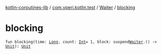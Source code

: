 [kotlin-coroutines-lib](../../index.md) / [com.vperi.kotlin.test](../index.md) / [Waiter](index.md) / [blocking](./blocking.md)

# blocking

`fun blocking(time: `[`Long`](https://kotlinlang.org/api/latest/jvm/stdlib/kotlin/-long/index.html)`, count: `[`Int`](https://kotlinlang.org/api/latest/jvm/stdlib/kotlin/-int/index.html)` = 1, block: suspend `[`Waiter`](index.md)`.() -> `[`Unit`](https://kotlinlang.org/api/latest/jvm/stdlib/kotlin/-unit/index.html)`): `[`Unit`](https://kotlinlang.org/api/latest/jvm/stdlib/kotlin/-unit/index.html)